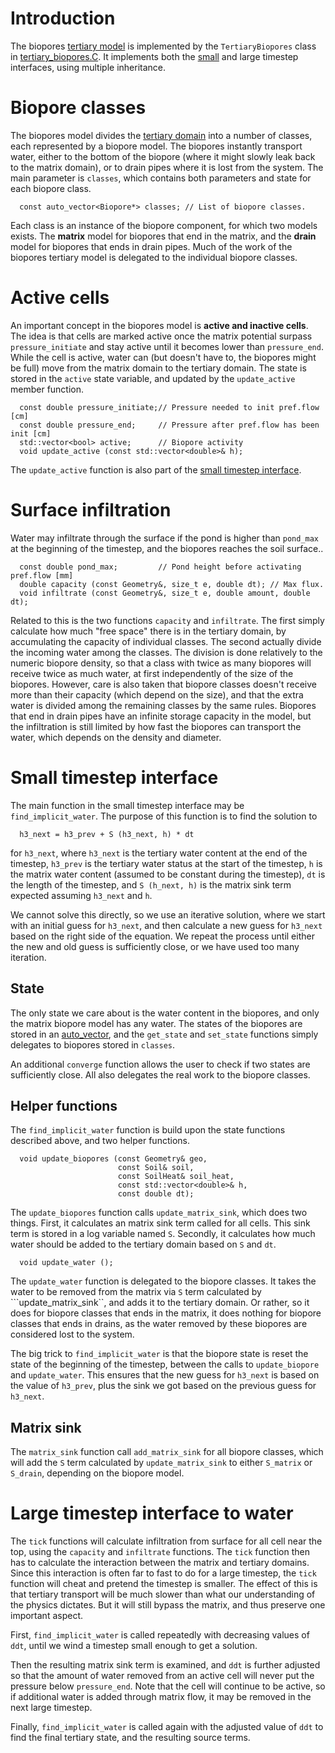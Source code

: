 # Introduction #

The biopores [tertiary model](CodeTertiary.md) is implemented by the `TertiaryBiopores` class in [tertiary\_biopores.C](http://code.google.com/p/daisy-model/source/browse/trunk/tertiary_biopores.C).  It implements both the [small](CodeTertsmall.md) and large timestep interfaces, using multiple inheritance.

# Biopore classes #

The biopores model divides the [tertiary domain](SoilDomains.md) into a number of classes, each represented by a biopore model.  The biopores instantly transport water, either to the bottom of the biopore (where it might slowly leak back to the matrix domain), or to drain pipes where it is lost from the system.  The main parameter is `classes`, which contains both parameters and state for each biopore class.

```
  const auto_vector<Biopore*> classes; // List of biopore classes.
```

Each class is an instance of the biopore component, for which two models exists.  The **matrix** model for biopores that end in the matrix, and the **drain** model for biopores that ends in drain pipes.  Much of the work of the biopores tertiary model is delegated to the individual biopore classes.

# Active cells #

An important concept in the biopores model is **active and inactive cells**.  The idea is that cells are marked active once the matrix potential surpass `pressure_initiate` and stay active until it becomes lower than `pressure_end`.  While the cell is active, water can (but doesn't have to, the biopores might be full) move from the matrix domain to the tertiary domain.  The state is stored in the `active` state variable, and updated by the `update_active` member function.

```
  const double pressure_initiate;// Pressure needed to init pref.flow [cm]
  const double pressure_end;     // Pressure after pref.flow has been init [cm]
  std::vector<bool> active;      // Biopore activity 
  void update_active (const std::vector<double>& h);
```

The `update_active` function is also part of the [small timestep interface](CodeTertsmall.md).

# Surface infiltration #

Water may infiltrate through the surface if the pond is higher than `pond_max` at the beginning of the timestep, and the biopores reaches the soil surface..

```
  const double pond_max;         // Pond height before activating pref.flow [mm]
  double capacity (const Geometry&, size_t e, double dt); // Max flux.
  void infiltrate (const Geometry&, size_t e, double amount, double dt);
```

Related to this is the two functions `capacity` and `infiltrate`.  The first simply calculate how much "free space" there is in the tertiary domain, by accumulating the capacity of individual classes.  The second actually divide the incoming water among the classes.  The division is done relatively to the numeric biopore density, so that a class with twice as many biopores will receive twice as much water, at first independently of the size of the biopores.  However, care is also taken that biopore classes doesn't receive more than their capacity (which depend on the size), and that the extra water is divided among the remaining classes by the same rules.  Biopores that end in drain pipes have an infinite storage capacity in the model, but the infiltration is still limited by how fast the biopores can transport the water, which depends on the density and diameter.

# Small timestep interface #

The main function in the small timestep interface may be `find_implicit_water`.  The purpose of this function is to find the solution to
```
  h3_next = h3_prev + S (h3_next, h) * dt 
```
for `h3_next`, where `h3_next` is the tertiary water content at the end of the timestep, `h3_prev` is the tertiary water status at the start of the timestep, `h` is the matrix water content (assumed to be constant during the timestep), `dt` is the length of the timestep, and `S (h_next, h)` is the matrix sink term expected assuming `h3_next` and `h`.

We cannot solve this directly, so we use an iterative solution, where we start with an initial guess for `h3_next`, and then calculate a new guess for `h3_next` based on the right side of the equation.  We repeat the process until either the new and old guess is sufficiently close, or we have used too many iteration.

## State ##

The only state we care about is the water content in the biopores, and only the matrix biopore model has any water.  The states of the biopores are stored in an [auto\_vector](CodeMemutils.md), and the `get_state` and `set_state` functions simply delegates to biopores stored in `classes`.

An additional `converge` function allows the user to check if two states are sufficiently close.  All also delegates the real work to the biopore classes.

## Helper functions ##

The `find_implicit_water` function is build upon the state functions described above, and two helper functions.

```
  void update_biopores (const Geometry& geo, 
                        const Soil& soil,  
                        const SoilHeat& soil_heat, 
                        const std::vector<double>& h,
                        const double dt);
```

The `update_biopores` function calls `update_matrix_sink`, which does two things.  First, it calculates an matrix sink term called for all cells.  This sink term is stored in a log variable named `S`.  Secondly, it calculates how much water should be added to the tertiary domain based on `S` and `dt`.

```
  void update_water ();
```

The `update_water` function is delegated to the biopore classes.  It takes the water to be removed from the matrix via `S` term calculated by ```update_matrix_sink``, and adds it to the tertiary domain.  Or rather, so it does for biopore classes that ends in the matrix, it does nothing for biopore classes that ends in drains, as the water removed by these biopores are considered lost to the system.

The big trick to `find_implicit_water` is that the biopore state is reset the state of the beginning of the timestep, between the calls to `update_biopore` and `update_water`.  This ensures that the new guess for `h3_next` is based on the value of `h3_prev`, plus the sink we got based on the previous guess for `h3_next`.

## Matrix sink ##

The `matrix_sink` function call `add_matrix_sink` for all biopore classes, which will add the `S` term calculated by `update_matrix_sink` to either `S_matrix` or `S_drain`, depending on the biopore model.

# Large timestep interface to water #

The `tick` functions will calculate infiltration from surface for all cell near the top, using the `capacity` and `infiltrate` functions. The `tick` function then has to calculate the interaction between the matrix and tertiary domains.  Since this interaction is often far to fast to do for a large timestep, the `tick` function will cheat and pretend the timestep is smaller.  The effect of this is that tertiary transport will be much slower than what our understanding of the physics dictates.  But it will still bypass the matrix, and thus preserve one important aspect.

First, `find_implicit_water` is called repeatedly with decreasing values of `ddt`, until we wind a timestep small enough to get a solution.

Then the resulting matrix sink term is examined, and `ddt` is further adjusted so that the amount of water removed from an active cell will never put the pressure below `pressure_end`.  Note that the cell will continue to be active, so if additional water is added through matrix flow, it may be removed in the next large timestep.

Finally, `find_implicit_water` is called again with the adjusted value of `ddt` to find the final tertiary state, and the resulting source terms.